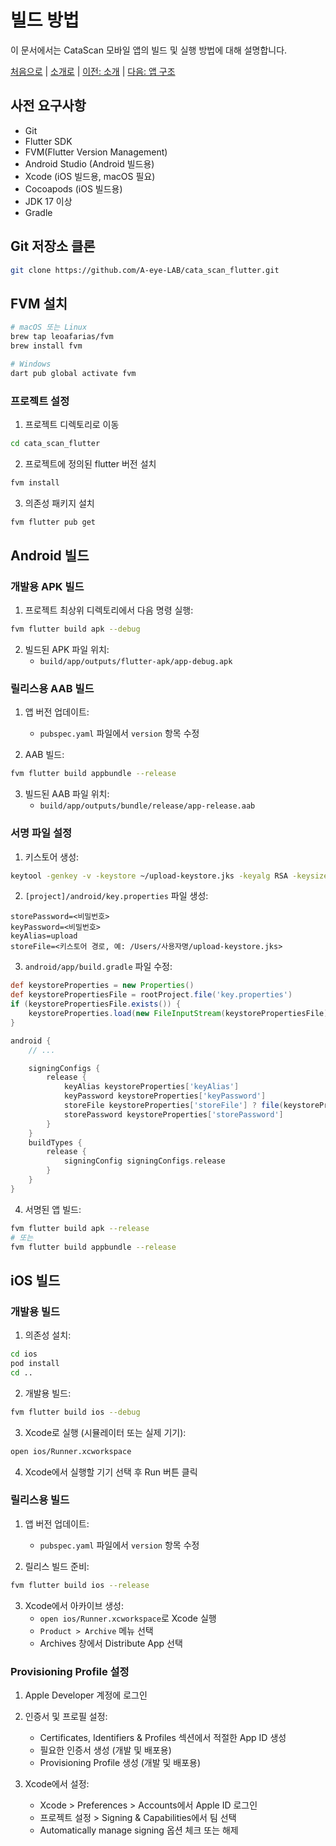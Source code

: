 # 빌드 방법

이 문서에서는 CataScan 모바일 앱의 빌드 및 실행 방법에 대해 설명합니다.

[처음으로](../overview.md) | 
[소개로](00_introduction.md) | 
[이전: 소개](00_introduction.md) | 
[다음: 앱 구조](02_app_architecture.md) 

## 사전 요구사항

- Git
- Flutter SDK
- FVM(Flutter Version Management)
- Android Studio (Android 빌드용)
- Xcode (iOS 빌드용, macOS 필요)
- Cocoapods (iOS 빌드용)
- JDK 17 이상
- Gradle

## Git 저장소 클론
```bash
git clone https://github.com/A-eye-LAB/cata_scan_flutter.git
```

## FVM 설치

```bash
# macOS 또는 Linux
brew tap leoafarias/fvm
brew install fvm

# Windows
dart pub global activate fvm
```

### 프로젝트 설정

1. 프로젝트 디렉토리로 이동

```bash
cd cata_scan_flutter
```

2. 프로젝트에 정의된 flutter 버전 설치

```bash
fvm install
```

3. 의존성 패키지 설치
```bash
fvm flutter pub get
```

## Android 빌드

### 개발용 APK 빌드

1. 프로젝트 최상위 디렉토리에서 다음 명령 실행:

```bash
fvm flutter build apk --debug
```

2. 빌드된 APK 파일 위치:
   - `build/app/outputs/flutter-apk/app-debug.apk`

### 릴리스용 AAB 빌드

1. 앱 버전 업데이트: 
   - `pubspec.yaml` 파일에서 `version` 항목 수정

2. AAB 빌드:

```bash
fvm flutter build appbundle --release
```

3. 빌드된 AAB 파일 위치:
   - `build/app/outputs/bundle/release/app-release.aab`

### 서명 파일 설정
1. 키스토어 생성:

```bash
keytool -genkey -v -keystore ~/upload-keystore.jks -keyalg RSA -keysize 2048 -validity 10000 -alias upload
```

2. `[project]/android/key.properties` 파일 생성:

```
storePassword=<비밀번호>
keyPassword=<비밀번호>
keyAlias=upload
storeFile=<키스토어 경로, 예: /Users/사용자명/upload-keystore.jks>
```

3. `android/app/build.gradle` 파일 수정:

```gradle
def keystoreProperties = new Properties()
def keystorePropertiesFile = rootProject.file('key.properties')
if (keystorePropertiesFile.exists()) {
    keystoreProperties.load(new FileInputStream(keystorePropertiesFile))
}

android {
    // ...

    signingConfigs {
        release {
            keyAlias keystoreProperties['keyAlias']
            keyPassword keystoreProperties['keyPassword']
            storeFile keystoreProperties['storeFile'] ? file(keystoreProperties['storeFile']) : null
            storePassword keystoreProperties['storePassword']
        }
    }
    buildTypes {
        release {
            signingConfig signingConfigs.release
        }
    }
}
```

4. 서명된 앱 빌드:

```bash
fvm flutter build apk --release
# 또는
fvm flutter build appbundle --release
```

## iOS 빌드

### 개발용 빌드

1. 의존성 설치:

```bash
cd ios
pod install
cd ..
```

2. 개발용 빌드:

```bash
fvm flutter build ios --debug
```

3. Xcode로 실행 (시뮬레이터 또는 실제 기기):

```bash
open ios/Runner.xcworkspace
```

4. Xcode에서 실행할 기기 선택 후 Run 버튼 클릭

### 릴리스용 빌드

1. 앱 버전 업데이트: 
   - `pubspec.yaml` 파일에서 `version` 항목 수정

2. 릴리스 빌드 준비:

```bash
fvm flutter build ios --release
```

3. Xcode에서 아카이브 생성:
   - `open ios/Runner.xcworkspace`로 Xcode 실행
   - `Product > Archive` 메뉴 선택
   - Archives 창에서 Distribute App 선택

### Provisioning Profile 설정

1. Apple Developer 계정에 로그인

2. 인증서 및 프로필 설정:
   - Certificates, Identifiers & Profiles 섹션에서 적절한 App ID 생성
   - 필요한 인증서 생성 (개발 및 배포용)
   - Provisioning Profile 생성 (개발 및 배포용)

3. Xcode에서 설정:
   - Xcode > Preferences > Accounts에서 Apple ID 로그인
   - 프로젝트 설정 > Signing & Capabilities에서 팀 선택
   - Automatically manage signing 옵션 체크 또는 해제
